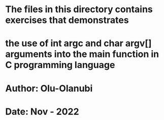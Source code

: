 # The files in this directory contains exercises that demonstrates 
# the use of int argc and char argv[] arguments into the main function in C programming language
# 
#
# Author: Olu-Olanubi
#
# Date: Nov - 2022
